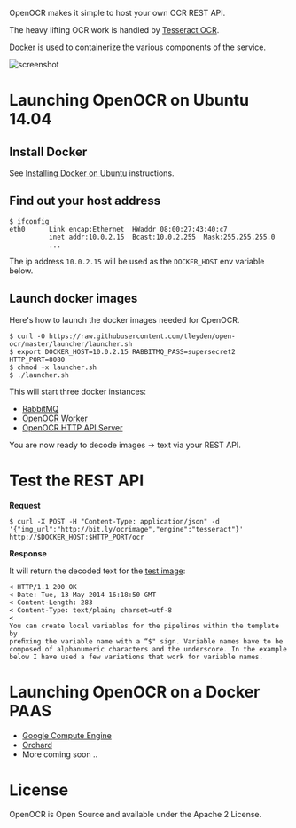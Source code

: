 
OpenOCR makes it simple to host your own OCR REST API.

The heavy lifting OCR work is handled by [Tesseract OCR](https://code.google.com/p/tesseract-ocr/).

[Docker](http://www.docker.io) is used to containerize the various components of the service.

![screenshot](http://tleyden-misc.s3.amazonaws.com/blog_images/openocr-architecture.png)

# Launching OpenOCR on Ubuntu 14.04

## Install Docker

See [Installing Docker on Ubuntu](https://docs.docker.com/installation/ubuntulinux/) instructions.

## Find out your host address

```
$ ifconfig
eth0      Link encap:Ethernet  HWaddr 08:00:27:43:40:c7
          inet addr:10.0.2.15  Bcast:10.0.2.255  Mask:255.255.255.0
          ...
```

The ip address `10.0.2.15` will be used as the `DOCKER_HOST` env variable below.

## Launch docker images

Here's how to launch the docker images needed for OpenOCR.

```
$ curl -O https://raw.githubusercontent.com/tleyden/open-ocr/master/launcher/launcher.sh
$ export DOCKER_HOST=10.0.2.15 RABBITMQ_PASS=supersecret2 HTTP_PORT=8080
$ chmod +x launcher.sh
$ ./launcher.sh
```

This will start three docker instances:

* [RabbitMQ](https://index.docker.io/u/tutum/rabbitmq/)
* [OpenOCR Worker](https://index.docker.io/u/tleyden5iwx/open-ocr/)
* [OpenOCR HTTP API Server](https://index.docker.io/u/tleyden5iwx/open-ocr/)

You are now ready to decode images → text via your REST API.

# Test the REST API 

**Request**

```
$ curl -X POST -H "Content-Type: application/json" -d '{"img_url":"http://bit.ly/ocrimage","engine":"tesseract"}' http://$DOCKER_HOST:$HTTP_PORT/ocr
```

**Response**

It will return the decoded text for the [test image](http://bit.ly/ocrimage):

```
< HTTP/1.1 200 OK
< Date: Tue, 13 May 2014 16:18:50 GMT
< Content-Length: 283
< Content-Type: text/plain; charset=utf-8
<
You can create local variables for the pipelines within the template by
preﬁxing the variable name with a “$" sign. Variable names have to be
composed of alphanumeric characters and the underscore. In the example
below I have used a few variations that work for variable names.

```

# Launching OpenOCR on a Docker PAAS

* [Google Compute Engine](https://github.com/tleyden/open-ocr/wiki/Installation-on-Google-Compute-Engine)
* [Orchard](https://github.com/tleyden/open-ocr/wiki/Installation-on-Orchard)
* More coming soon ..

# License

OpenOCR is Open Source and available under the Apache 2 License.
